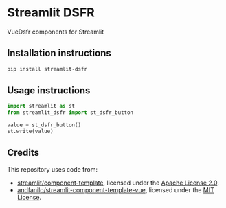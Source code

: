 # Streamlit DSFR

VueDsfr components for Streamlit


## Installation instructions

```sh
pip install streamlit-dsfr
```


## Usage instructions

```python
import streamlit as st
from streamlit_dsfr import st_dsfr_button

value = st_dsfr_button()
st.write(value)
```


## Credits

This repository uses code from:
- [streamlit/component-template](https://github.com/streamlit/component-template), licensed under the [Apache License 2.0](https://github.com/streamlit/component-template/blob/master/LICENSE).
- [andfanilo/streamlit-component-template-vue](https://github.com/andfanilo/streamlit-component-template-vue), licensed under the [MIT License](https://github.com/andfanilo/streamlit-component-template-vue/blob/vue3/LICENSE).
